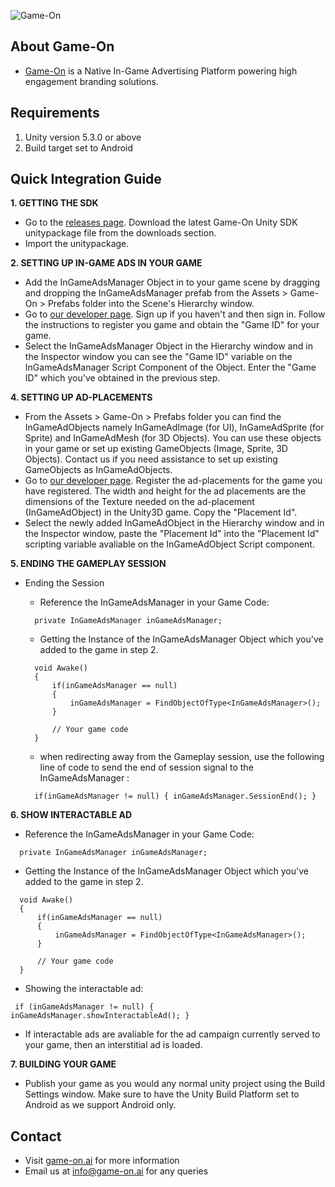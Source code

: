 ![Game-On](https://res.cloudinary.com/dy3h28fqw/image/upload/v1585113432/game-on/Logos/Logo-square_zq6mq3.png)

## About Game-On
* [Game-On](https://www.game-on.ai) is a Native In-Game Advertising Platform powering high engagement branding solutions.

## Requirements
1. Unity version 5.3.0 or above
2. Build target set to Android

## Quick Integration Guide


__1. GETTING THE SDK__
  + Go to the [releases page](https://github.com/nishanthinide/game-on-sdk/releases/latest). Download the latest Game-On Unity SDK unitypackage file from the downloads section.  
  + Import the unitypackage.

__2. SETTING UP IN-GAME ADS IN YOUR GAME__
  + Add the InGameAdsManager Object in to your game scene by dragging and dropping the InGameAdsManager prefab from the Assets > Game-On > Prefabs folder into the Scene's Hierarchy window.
  + Go to [our developer page](https://developers.game-on.ai). Sign up if you haven't and then sign in. Follow the instructions to register you game and obtain the "Game ID" for your game.
  + Select the InGameAdsManager Object in the Hierarchy window and in the Inspector window you can see the "Game ID" variable on the InGameAdsManager Script Component of the Object. Enter the "Game ID" which you've obtained in the previous step.

__4. SETTING UP AD-PLACEMENTS__
  + From the Assets > Game-On > Prefabs folder you can find the InGameAdObjects namely InGameAdImage (for UI), InGameAdSprite (for Sprite) and InGameAdMesh (for 3D Objects). You can use these objects in your game or set up existing GameObjects (Image, Sprite, 3D Objects). Contact us if you need assistance to set up existing GameObjects as InGameAdObjects. 
  + Go to [our developer page](https://developers.game-on.ai). Register the ad-placements for the game you have registered. The width and height for the ad placements are the dimensions of the Texture needed on the ad-placement (InGameAdObject) in the Unity3D game. Copy the "Placement Id".
  + Select the newly added InGameAdObject in the Hierarchy window and in the Inspector window, paste the "Placement Id" into the "Placement Id" scripting variable avaliable on the InGameAdObject Script component.


__5. ENDING THE GAMEPLAY SESSION__
+ Ending the Session

  + Reference the InGameAdsManager in your Game Code:
  ~~~~
    private InGameAdsManager inGameAdsManager;
  ~~~~
  + Getting the Instance of the InGameAdsManager Object which you've added to the game in step 2.
  ~~~~
    void Awake()
    {
        if(inGameAdsManager == null)
        {
            inGameAdsManager = FindObjectOfType<InGameAdsManager>();
        }

        // Your game code
    }
  ~~~~
  + when redirecting away from the Gameplay session, use the following line of code to send the end of session signal to the InGameAdsManager :
  ~~~~
    if(inGameAdsManager != null) { inGameAdsManager.SessionEnd(); }    
  ~~~~


__6. SHOW INTERACTABLE AD__
  + Reference the InGameAdsManager in your Game Code:
  ~~~~
    private InGameAdsManager inGameAdsManager;
  ~~~~
  + Getting the Instance of the InGameAdsManager Object which you've added to the game in step 2.
  ~~~~
    void Awake()
    {
        if(inGameAdsManager == null)
        {
            inGameAdsManager = FindObjectOfType<InGameAdsManager>();
        }

        // Your game code
    }
  ~~~~
  + Showing the interactable ad:
  ~~~~
   if (inGameAdsManager != null) { inGameAdsManager.showInteractableAd(); }
  ~~~~
  + If interactable ads are avaliable for the ad campaign currently served to your game, then an interstitial ad is loaded.

__7. BUILDING YOUR GAME__
  + Publish your game as you would any normal unity project using the Build Settings window. Make sure to have the Unity Build Platform set to Android as we support Android only. 

## Contact ##
* Visit [game-on.ai](https://www.game-on.ai) for more information
* Email us at info@game-on.ai for any queries